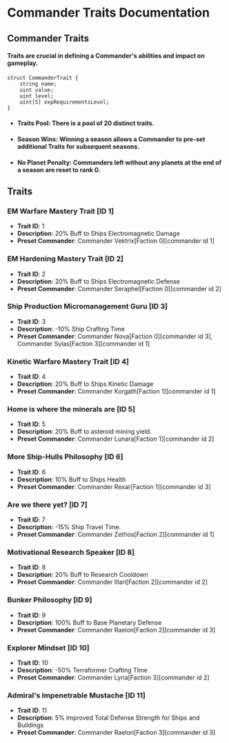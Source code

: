 # Commander Traits Documentation

## Commander Traits

#### Traits are crucial in defining a Commander's abilities and impact on gameplay.

```solidity
struct CommanderTrait {
    string name;
    uint value;
    uint level;
    uint[5] expRequirementsLevel;
}
```

- #### Traits Pool: There is a pool of 20 distinct traits.
- #### Season Wins: Winning a season allows a Commander to pre-set additional Traits for subsequent seasons.
- #### No Planet Penalty: Commanders left without any planets at the end of a season are reset to rank 0.

## Traits

### EM Warfare Mastery Trait [ID 1]

- **Trait ID**: 1
- **Description**: 20% Buff to Ships Electromagnetic Damage
- **Preset Commander**: Commander Vektrix[Faction 0][commander id 1]

### EM Hardening Mastery Trait [ID 2]

- **Trait ID**: 2
- **Description**: 20% Buff to Ships Electromagnetic Defense
- **Preset Commander**: Commander Seraphel[Faction 0][commander id 2]

### Ship Production Micromanagement Guru [ID 3]

- **Trait ID**: 3
- **Description**: -10% Ship Crafting Time
- **Preset Commander**: Commander Nova[Faction 0][commander id 3], Commander Sylas[Faction 3][commander id 1]

### Kinetic Warfare Mastery Trait [ID 4]

- **Trait ID**: 4
- **Description**: 20% Buff to Ships Kinetic Damage
- **Preset Commander**: Commander Korgath[Faction 1][commander id 1]

### Home is where the minerals are [ID 5]

- **Trait ID**: 5
- **Description**: 20% Buff to asteroid mining yield.
- **Preset Commander**: Commander Lunara[Faction 1][commander id 2]

### More Ship-Hulls Philosophy [ID 6]

- **Trait ID**: 6
- **Description**: 10% Buff to Ships Health
- **Preset Commander**: Commander Rexar[Faction 1][commander id 3]

### Are we there yet? [ID 7]

- **Trait ID**: 7
- **Description**: -15% Ship Travel Time.
- **Preset Commander**: Commander Zethos[Faction 2][commander id 1]

### Motivational Research Speaker [ID 8]

- **Trait ID**: 8
- **Description**: 20% Buff to Research Cooldown
- **Preset Commander**: Commander Illari[Faction 2][commander id 2]

### Bunker Philosophy [ID 9]

- **Trait ID**: 9
- **Description**: 100% Buff to Base Planetary Defense
- **Preset Commander**: Commander Raelon[Faction 2][commander id 3]

### Explorer Mindset [ID 10]

- **Trait ID**: 10
- **Description**: -50% Terraformer Crafting TIme
- **Preset Commander**: Commander Lyria[Faction 3][commander id 2]

### Admiral's Impenetrable Mustache [ID 11]

- **Trait ID**: 11
- **Description**: 5% Improved Total Defense Strength for Ships and Buildings
- **Preset Commander**: Commander Raelon[Faction 3][commander id 3]
